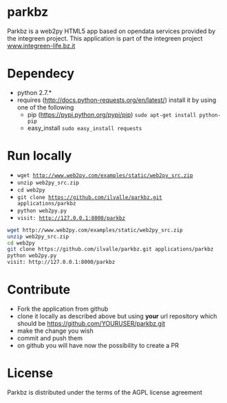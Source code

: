parkbz
======

Parkbz is a web2py HTML5 app based on opendata services provided by the integreen project. 
This application is part of the integreen project www.integreen-life.bz.it

Dependecy
========
* python 2.7.*
* requires (http://docs.python-requests.org/en/latest/) install it by using one of the following
    * pip (https://pypi.python.org/pypi/pip) <code>sudo apt-get install python-pip</code>
    * easy\_install <code>sudo easy_install requests</code>

Run locally
===========
* <code>wget http://www.web2py.com/examples/static/web2py_src.zip</code>
* <code>unzip web2py_src.zip</code>
* <code>cd web2py</code>
* <code>git clone https://github.com/ilvalle/parkbz.git applications/parkbz</code>
* <code>python web2py.py</code>
* <code>visit: http://127.0.0.1:8000/parkbz</code>

```bash
wget http://www.web2py.com/examples/static/web2py_src.zip
unzip web2py_src.zip
cd web2py
git clone https://github.com/ilvalle/parkbz.git applications/parkbz
python web2py.py
visit: http://127.0.0.1:8000/parkbz
```

Contribute
==========
* Fork the application from github
* clone it locally as described above but using **your** url repository which should be https://github.com/YOURUSER/parkbz.git
* make the change you wish
* commit and push them
* on github you will have now the possibility to create a PR

License
=======
Parkbz is distributed under the terms of the AGPL license agreement
